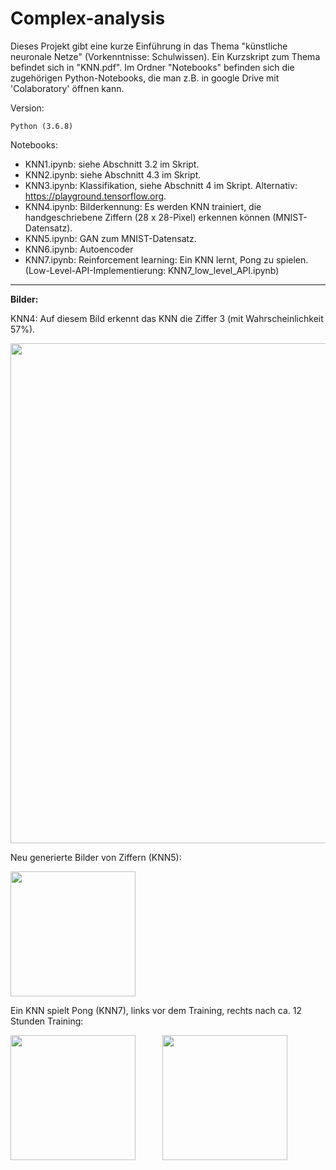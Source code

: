 # Complex-analysis

Dieses Projekt gibt eine kurze Einführung in das Thema "künstliche neuronale Netze" (Vorkenntnisse: Schulwissen).
Ein Kurzskript zum Thema befindet sich in "KNN.pdf". Im Ordner "Notebooks" befinden sich die zugehörigen Python-Notebooks, die man z.B. in google Drive mit 'Colaboratory' öffnen kann.

Version:
```
Python (3.6.8)
```


Notebooks: 

- KNN1.ipynb: siehe Abschnitt 3.2 im Skript.
- KNN2.ipynb: siehe Abschnitt 4.3 im Skript.
- KNN3.ipynb: Klassifikation, siehe Abschnitt 4 im Skript. Alternativ: https://playground.tensorflow.org.
- KNN4.ipynb: Bilderkennung: Es werden KNN trainiert, die handgeschriebene Ziffern (28 x 28-Pixel) erkennen können (MNIST-Datensatz).
- KNN5.ipynb: GAN zum MNIST-Datensatz.
- KNN6.ipynb: Autoencoder
- KNN7.ipynb: Reinforcement learning: Ein KNN lernt, Pong zu spielen. (Low-Level-API-Implementierung: KNN7_low_level_API.ipynb)

-----

<b>Bilder:</b>

KNN4: Auf diesem Bild erkennt das KNN die Ziffer 3 (mit Wahrscheinlichkeit 57%).

<img src = "./Bilder/loewe.png" width=800>

Neu generierte Bilder von Ziffern (KNN5):

<img src = "./Bilder/fake_digits.png" width=200>

Ein KNN spielt Pong (KNN7), links vor dem Training, rechts nach ca. 12 Stunden Training:


<img src = "./Bilder/pong_nn_small-1.gif" width=200>  &nbsp;   &nbsp;   &nbsp;   &nbsp;   &nbsp;      <img src = "./Bilder/pong_nn_small-4.gif" width=200>

